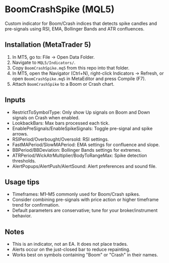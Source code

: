 # BoomCrashSpike (MQL5)

Custom indicator for Boom/Crash indices that detects spike candles and pre-signals using RSI, EMA, Bollinger Bands and ATR confluences.

## Installation (MetaTrader 5)

1. In MT5, go to: File → Open Data Folder.
2. Navigate to `MQL5/Indicators/`.
3. Copy `BoomCrashSpike.mq5` from this repo into that folder.
4. In MT5, open the Navigator (Ctrl+N), right-click Indicators → Refresh, or open `BoomCrashSpike.mq5` in MetaEditor and press Compile (F7).
5. Attach `BoomCrashSpike` to a Boom or Crash chart.

## Inputs

- RestrictToSymbolType: Only show Up signals on Boom and Down signals on Crash when enabled.
- LookbackBars: Max bars processed each tick.
- EnablePreSignals/EnableSpikeSignals: Toggle pre-signal and spike arrows.
- RSIPeriod/Overbought/Oversold: RSI settings.
- FastMAPeriod/SlowMAPeriod: EMA settings for confluence and slope.
- BBPeriod/BBDeviation: Bollinger Bands settings for extremes.
- ATRPeriod/WickAtrMultiplier/BodyToRangeMax: Spike detection thresholds.
- AlertPopups/AlertPush/AlertSound: Alert preferences and sound file.

## Usage tips

- Timeframes: M1–M5 commonly used for Boom/Crash spikes.
- Consider combining pre-signals with price action or higher timeframe trend for confirmation.
- Default parameters are conservative; tune for your broker/instrument behavior.

## Notes

- This is an indicator, not an EA. It does not place trades.
- Alerts occur on the just-closed bar to reduce repainting.
- Works best on symbols containing "Boom" or "Crash" in their names.